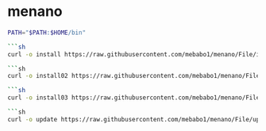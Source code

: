 # menano

```sh
PATH="$PATH:$HOME/bin"

```sh
curl -o install https://raw.githubusercontent.com/mebabo1/menano/File/install && chmod +x install && ./install

```sh
curl -o install02 https://raw.githubusercontent.com/mebabo1/menano/File/install02 && chmod +x install && ./install02

```sh
curl -o install03 https://raw.githubusercontent.com/mebabo1/menano/File/install03 && chmod +x install && ./install03

```sh
curl -o update https://raw.githubusercontent.com/mebabo1/menano/File/update && chmod +x update && ./update
